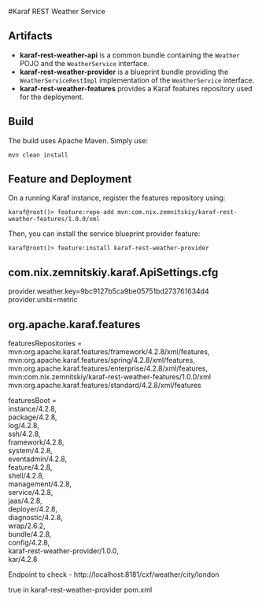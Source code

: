#Karaf REST Weather Service

## Artifacts

* **karaf-rest-weather-api** is a common bundle containing the `Weather` POJO and the `WeatherService` interface.   
* **karaf-rest-weather-provider** is a blueprint bundle providing the `WeatherServiceRestImpl` implementation of the `WeatherService` interface.
* **karaf-rest-weather-features** provides a Karaf features repository used for the deployment.

## Build

The build uses Apache Maven. Simply use:

```
mvn clean install
```

## Feature and Deployment

On a running Karaf instance, register the features repository using:

```
karaf@root()> feature:repo-add mvn:com.nix.zemnitskiy/karaf-rest-weather-features/1.0.0/xml
```

Then, you can install the service blueprint provider feature:

```
karaf@root()> feature:install karaf-rest-weather-provider
```


## com.nix.zemnitskiy.karaf.ApiSettings.cfg 

 provider.weather.key=9bc9127b5ca9be05751bd273761634d4
 provider.units=metric

## org.apache.karaf.features

featuresRepositories = \
    mvn:org.apache.karaf.features/framework/4.2.8/xml/features, \
    mvn:org.apache.karaf.features/spring/4.2.8/xml/features, \
    mvn:org.apache.karaf.features/enterprise/4.2.8/xml/features, \
    mvn:com.nix.zemnitskiy/karaf-rest-weather-features/1.0.0/xml
    mvn:org.apache.karaf.features/standard/4.2.8/xml/features

featuresBoot = \
    instance/4.2.8, \
    package/4.2.8, \
    log/4.2.8, \
    ssh/4.2.8, \
    framework/4.2.8, \
    system/4.2.8, \
    eventadmin/4.2.8, \
    feature/4.2.8, \
    shell/4.2.8, \
    management/4.2.8, \
    service/4.2.8, \
    jaas/4.2.8, \
    deployer/4.2.8, \
    diagnostic/4.2.8, \
    wrap/2.6.2, \
    bundle/4.2.8, \
    config/4.2.8, \
    karaf-rest-weather-provider/1.0.0, \
    kar/4.2.8

Endpoint to check - http://localhost:8181/cxf/weather/city/london

<extensions>true</extensions> in karaf-rest-weather-provider pom.xml
